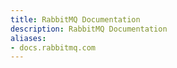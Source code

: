 ```yaml
---
title: RabbitMQ Documentation
description: RabbitMQ Documentation
aliases:
- docs.rabbitmq.com
---
```



